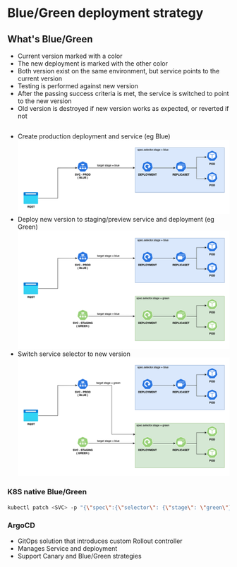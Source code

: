# Blue/Green deployment strategy

## What's Blue/Green

- Current version marked with a color
- The new deployment is marked with the other color
- Both version exist on the same environment, but service points to the current version
- Testing is performed against new version
- After the passing success criteria is met, the service is switched to point to the new version
- Old version is destroyed if new version works as expected, or reverted if not

## 

- Create production deployment and service (eg Blue)
  ![ Current / Prod / Blue version ](blue.png)
- Deploy new version to staging/preview service and deployment (eg Green)
  ![ Next / Stage / Green version ](blue-green.png)
- Switch service selector to new version
  ![ Promote new version ](blue-switch.png)

### K8S native Blue/Green

```bash
kubectl patch <SVC> -p "{\"spec\":{\"selector\": {\"stage\": \"green\"}}}"
```

### ArgoCD

- GitOps solution that introduces custom Rollout controller
- Manages Service and deployment
- Support Canary and Blue/Green strategies


